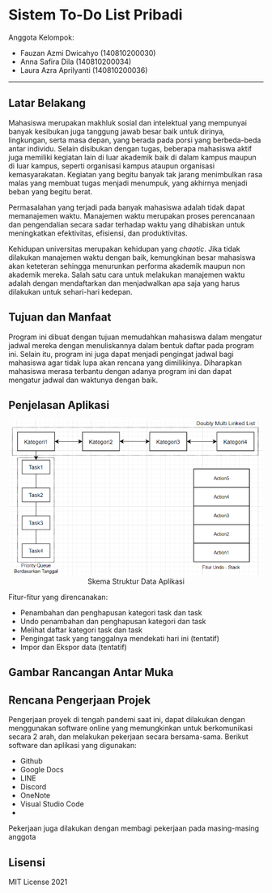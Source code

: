 # Sistem To-Do List Pribadi

Anggota Kelompok:
* Fauzan Azmi Dwicahyo (140810200030)
* Anna Safira Dila (140810200034)
* Laura Azra Aprilyanti (140810200036)
---
## Latar Belakang
Mahasiswa merupakan makhluk sosial dan intelektual yang mempunyai banyak kesibukan juga tanggung jawab besar baik untuk dirinya, lingkungan, serta masa depan, yang berada pada porsi yang berbeda-beda antar individu. Selain disibukan dengan tugas, beberapa mahasiswa aktif juga memiliki kegiatan lain di luar akademik baik di dalam kampus maupun di luar kampus, seperti organisasi kampus ataupun organisasi kemasyarakatan. Kegiatan yang begitu banyak tak jarang menimbulkan rasa malas yang membuat tugas menjadi menumpuk, yang akhirnya menjadi beban yang begitu berat. 

Permasalahan yang terjadi pada banyak mahasiswa adalah tidak dapat memanajemen waktu. Manajemen waktu merupakan proses perencanaan dan pengendalian secara sadar terhadap waktu yang dihabiskan untuk meningkatkan efektivitas, efisiensi, dan produktivitas. 

Kehidupan universitas merupakan kehidupan yang *chaotic*. Jika tidak dilakukan manajemen waktu dengan baik, kemungkinan besar mahasiswa akan keteteran sehingga menurunkan performa akademik maupun non akademik mereka. Salah satu cara untuk melakukan manajemen waktu adalah dengan mendaftarkan dan menjadwalkan apa saja yang harus dilakukan untuk sehari-hari kedepan.

## Tujuan dan Manfaat
Program ini dibuat dengan tujuan memudahkan mahasiswa dalam mengatur jadwal mereka dengan menuliskannya dalam bentuk daftar pada program ini. Selain itu, program ini juga dapat menjadi pengingat jadwal bagi mahasiswa agar tidak lupa akan rencana yang dimilikinya. Diharapkan mahasiswa merasa terbantu dengan adanya program ini dan dapat mengatur jadwal dan waktunya dengan baik.

## Penjelasan Aplikasi
<p align="center">
<img src="img/skema_data.png" width="500"><br>
Skema Struktur Data Aplikasi
</p>

Fitur-fitur yang direncanakan:
- Penambahan dan penghapusan kategori task dan task
- Undo penambahan dan penghapusan kategori dan task
- Melihat daftar kategori task dan task
- Pengingat task yang tanggalnya mendekati hari ini (tentatif)
- Impor dan Ekspor data (tentatif)

## Gambar Rancangan Antar Muka
<!--
Buat rancangan antar muka selengkap mungkin sesuai fungsi aplikasinya. rancangan antar muka
diusahakan serapih dan seindah mungkin. tools yang digunakan dalam pembuatan rancangan gambar
dibebaskan sesuai kreatifitas kalian
!-->


## Rencana Pengerjaan Projek
<!--
Dalam kondisi pandemi seperti ini, tidak memungkinkan untuk bertemu bertatap muka. Maka dari itu
jelaskan bagaimana kalian bekerja sama, berkoordinasi, pembagian kerja.Tools apa yang kalian gunakan
untuk bekerja bersama sama cth github, google docs, google meet>ibebaskan sesuai kreatifitas kalian
!-->
Pengerjaan proyek di tengah pandemi saat ini, dapat dilakukan dengan menggunakan software online yang memungkinkan untuk berkomunikasi secara 2 arah, dan melakukan pekerjaan secara bersama-sama. Berikut software dan aplikasi yang digunakan:
- Github
- Google Docs
- LINE
- Discord
- OneNote
- Visual Studio Code
- 
Pekerjaan juga dilakukan dengan membagi pekerjaan pada masing-masing anggota


## Lisensi

MIT License 2021
